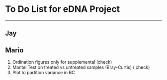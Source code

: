 # To Do List for eDNA Project
---

## Jay





## Mario

1. Ordination figures only for supplemental (check)
2. Mantel Test on treated vs untreated samples (Bray-Curtis)  ( check)
3. Plot to partition variance in BC
